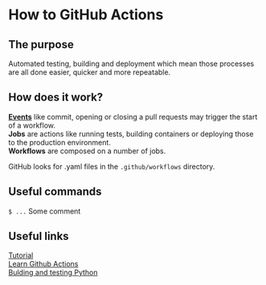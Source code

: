 # How to GitHub Actions

## The purpose
Automated testing, building and deployment which mean those processes are all done easier, quicker and more repeatable.

## How does it work?
[**Events**](https://help.github.com/en/actions/reference/events-that-trigger-workflows) like commit, opening or closing a pull requests may trigger the start of a workflow.<br/>
**Jobs** are actions like running tests, building containers or deploying those to the production environment.<br/>
**Workflows** are composed on a number of jobs.<br/>

GitHub looks for .yaml files in the `.github/workflows` directory.


## Useful commands
`$ ...` Some comment<br/>

## Useful links
[Tutorial](https://github.com/padok-team/github-actions-tutorial)<br/>
[Learn Github Actions](https://docs.github.com/en/free-pro-team@latest/actions/learn-github-actions)<br/>
[Bulding and testing Python](https://docs.github.com/en/free-pro-team@latest/actions/guides/building-and-testing-python)<br/>
